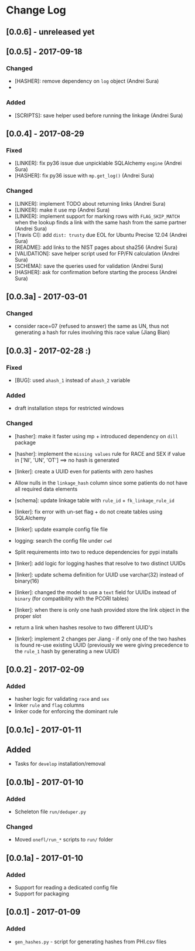 # Change Log


## [0.0.6] - unreleased yet

## [0.0.5] - 2017-09-18

### Changed
 * [HASHER]: remove dependency on `log` object (Andrei Sura)
 * [DOCS]: updates

### Added
 * [SCRIPTS]: save helper used before running the linkage (Andrei Sura)


## [0.0.4] - 2017-08-29

### Fixed
 * [LINKER]: fix py36 issue due unpicklable SQLAlchemy `engine` (Andrei Sura)
 * [HASHER]: fix py36 issue with `mp.get_log()` (Andrei Sura)

### Changed
 * [LINKER]: implement TODO about returning links (Andrei Sura)
 * [LINKER]: make it use mp (Andrei Sura)
 * [LINKER]: implement support for marking rows with `FLAG_SKIP_MATCH` when the lookup finds a link with the same hash from the same partner (Andrei Sura)
 * [Travis CI]: add `dist: trusty` due EOL for Ubuntu Precise 12.04 (Andrei Sura)
 * [README]: add links to the NIST pages about sha256 (Andrei Sura)
 * [VALIDATION]: save helper script used for FP/FN calculation (Andrei Sura)
 * [SCHEMA]: save the queries used for validation (Andrei Sura)
 * [HASHER]: ask for confirmation before starting the process (Andrei Sura)


## [0.0.3a] - 2017-03-01
### Changed
 * consider race=07 (refused to answer) the same as UN, thus not generating a hash for rules involving this race value (Jiang Bian)


## [0.0.3] - 2017-02-28 :)

### Fixed
 * [BUG]: used `ahash_1` instead of `ahash_2` variable

### Added
 * draft installation steps for restricted windows

### Changed
 * [hasher]: make it faster using mp + introduced dependency on `dill` package
 * [hasher]: implement the `missing values` rule for RACE and SEX if value in ['NI', 'UN', 'OT'] ==> no hash is generated

 * [linker]: create a UUID even for patients with zero hashes
 * Allow nulls in the `linkage_hash` column since some patients do not have all required data elements
 * [schema]: update linkage table with `rule_id` + `fk_linkage_rule_id`
 * [linker]: fix error with un-set flag + do not create tables using SQLAlchemy
 * [linker]: update example config file file
 * logging: search the config file under `cwd`
 * Split requirements into two to reduce dependencies for pypi installs
 * [linker]: add logic for logging hashes that resolve to two distinct UUIDs
 * [linker]: update schema definition for UUID use varchar(32) instead of binary(16)
 * [linker]: changed the model to use a `text` field for UUIDs instead of `binary` (for compatibility with the PCORI tables)
 * [linker]: when there is only one hash provided store the link object in the proper slot 
+ return a link when hashes resolve to two different UUID's

 * [linker]: implement 2 changes per Jiang - if only one of the two hashes is found re-use existing UUID
   (previously we were giving precedence to the `rule_1` hash by generating a new UUID)


## [0.0.2] - 2017-02-09
### Added
* hasher logic for validating `race` and `sex`
* linker `rule` and `flag` columns
* linker code for enforcing the dominant rule


## [0.0.1c] - 2017-01-11
## Added
* Tasks for `develop` installation/removal


## [0.0.1b] - 2017-01-10
### Added
* Scheleton file `run/deduper.py`

### Changed 
* Moved `onefl/run_*` scripts to `run/` folder


## [0.0.1a] - 2017-01-10
### Added
* Support for reading a dedicated config file
* Support for packaging


## [0.0.1] - 2017-01-09
### Added
* `gen_hashes.py` - script for generating hashes from PHI.csv files
